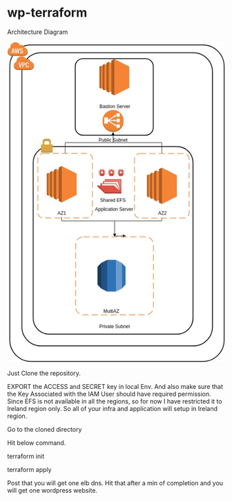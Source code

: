 # wp-terraform

Architecture Diagram

![Alt text](architecture.jpg)

Just Clone the repository.


EXPORT the ACCESS and SECRET key in local Env. And also make sure that the Key Associated with the IAM User should have required permission. Since EFS is not available in all the regions, so for now I have restricted it to Ireland region only. So all of your infra and application will setup in Ireland region.

Go to the cloned directory

Hit below command.

terraform init

terraform apply

Post that you will get one elb dns. Hit that after a min of completion and you will get one wordpress website.

